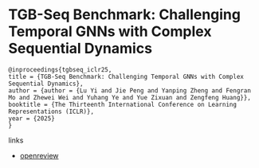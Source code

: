 # TGB-Seq Benchmark: Challenging Temporal GNNs with Complex Sequential Dynamics

```
@inproceedings{tgbseq_iclr25,
title = {TGB-Seq Benchmark: Challenging Temporal GNNs with Complex Sequential Dynamics},
author = {author = {Lu Yi and Jie Peng and Yanping Zheng and Fengran Mo and Zhewei Wei and Yuhang Ye and Yue Zixuan and Zengfeng Huang}},
booktitle = {The Thirteenth International Conference on Learning Representations (ICLR)},
year = {2025}
}
```

links
- [openreview](https://openreview.net/forum?id=8e2LirwiJT)
